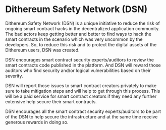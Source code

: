 # Dithereum Safety Network (DSN)


Dithereum Safety Network (DSN) is a unique initiative to reduce the risk of ongoing smart contract hacks in the decentralized application community. The bad actors keep getting better and better to find ways to hack the smart contracts in the scenario which was very uncommon by the developers. So, to reduce this risk and to protect the digital assets of the Dithereum users, DSN was created. 

DSN encourages smart contract security experts/auditors to review the smart contracts code published in the platform. And DSN will reward those auditors who find security and/or logical vulnerabilities based on their severity. 

DSN will report those issues to smart contract creators privately to make sure to take mitigation steps and will help to get through this process. This will be a paid service for smart contract creators if they need any further extensive help secure their smart contracts.

DSN encourages all the smart contract security experts/auditors to be part of the DSN to help secure the infrastructure and at the same time receive generous rewards in doing so.

